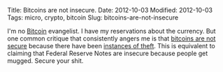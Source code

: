 Title: Bitcoins are not insecure.
Date: 2012-10-03
Modified: 2012-10-03
Tags: micro, crypto, bitcoin
Slug: bitcoins-are-not-insecure

I'm no [Bitcoin](https://en.wikipedia.org/wiki/Bitcoin) evangelist. I have my reservations about the currency. But one common critique that consistently angers me is that [bitcoins are not secure](http://www.economist.com/node/21563752?fsrc=scn/tw/te/pe/monetaristsanonymous) because there have been [instances of theft](http://bitcoin.stackexchange.com/questions/3642/what-are-the-most-notable-cases-of-coins-or-wallet-thefts/3719#3719). This is equivalent to claiming that Federal Reserve Notes are insecure because people get mugged. Secure your shit.
